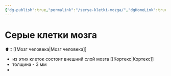 ```yaml
---
{"dg-publish":true,"permalink":"/serye-kletki-mozga/","dgHomeLink":true,"dgPassFrontmatter":false}
---
```


# Серые клетки мозга

⬆:: [[Мозг человека|Мозг человека]]

- из этих клеток состоит внешний слой мозга [[Кортекс|Кортекс]]
- толщина - 3 мм
- 
